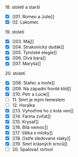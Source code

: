 18\. století a starší
- [x] [[01. Romeo a Julie]]
- [x] 02\. Lakomec

19\. století
- [x] [[03. Máj]]
- [x] [[04. Strakonický dudák]]
- [x] [[05. Tyrolské elegie]]
- [x] [[06. Divá bára]]
- [x] [[07. Maryša]]

20\. století
- [x] [[08. Stařec a moře]]
- [x] [[09. Na západní frontě klid]]
- [x] [[10. Petr a Lucie]]
- [ ] 11\. Smrt je mým řemeslem
- [ ] 12\. Horalka
- [x] [[13. Vyhoďme ho z kola ven]]
- [x] [[14. Farma zvířat]]
- [x] [[15. Krysař]]
- [x] [[16. Bílá nemoc]]
- [x] [[17. Válka s mloky]]
- [x] [[18. Ostře sledované vlaky]]
- [x] [[19. Smrt krásných srnců]]
- [ ] 20\. Spalovač mrtvol